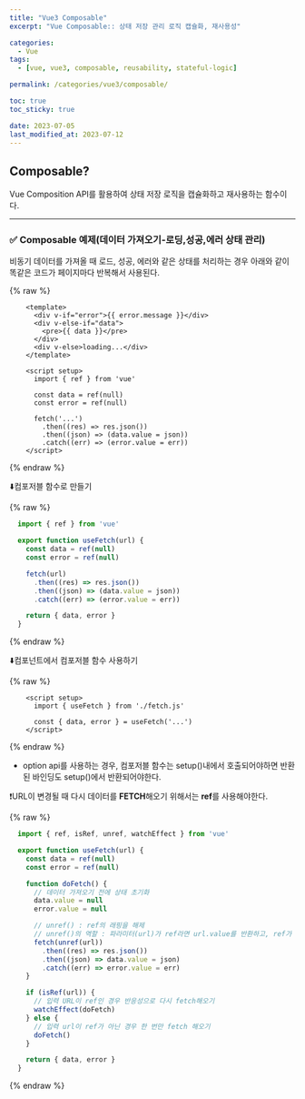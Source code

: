 ```yaml
---
title: "Vue3 Composable"
excerpt: "Vue Composable:: 상태 저장 관리 로직 캡슐화, 재사용성"

categories:
  - Vue
tags:
  - [vue, vue3, composable, reusability, stateful-logic]

permalink: /categories/vue3/composable/

toc: true
toc_sticky: true

date: 2023-07-05
last_modified_at: 2023-07-12
---
```


## Composable?

Vue Composition API를 활용하여 상태 저장 로직을 캡슐화하고 재사용하는 함수이다.

***

### ✅ Composable 예제(데이터 가져오기-로딩,성공,에러 상태 관리)

비동기 데이터를 가져올 때 로드, 성공, 에러와 같은 상태를 처리하는 경우 아래와 같이 똑같은 코드가 페이지마다 반복해서 사용된다.

{% raw %}

```vue
    <template>
      <div v-if="error">{{ error.message }}</div>
      <div v-else-if="data">
        <pre>{{ data }}</pre>
      </div>
      <div v-else>loading...</div>
    </template>

    <script setup>
      import { ref } from 'vue'

      const data = ref(null)
      const error = ref(null)

      fetch('...')
        .then((res) => res.json())
        .then((json) => (data.value = json))
        .catch((err) => (error.value = err))
    </script>
```

{% endraw %}

:arrow_down:컴포저블 함수로 만들기

{% raw %}

```javascript
  import { ref } from 'vue'

  export function useFetch(url) {
    const data = ref(null)
    const error = ref(null)

    fetch(url)
      .then((res) => res.json())
      .then((json) => (data.value = json))
      .catch((err) => (error.value = err))

    return { data, error }
  }
```

{% endraw %}

:arrow_down:컴포넌트에서 컴포저블 함수 사용하기

{% raw %}

```vue
    <script setup>
      import { useFetch } from './fetch.js'

      const { data, error } = useFetch('...')
    </script>
```

{% endraw %}

- option api를 사용하는 경우, 컴포저블 함수는 setup()내에서 호출되어야하면 반환된 바인딩도 setup()에서 반환되어야한다.

:heavy_exclamation_mark:URL이 변경될 때 다시 데이터를 **FETCH**해오기 위해서는 **ref**를 사용해야한다.

{% raw %}

```javascript
  import { ref, isRef, unref, watchEffect } from 'vue'

  export function useFetch(url) {
    const data = ref(null)
    const error = ref(null)

    function doFetch() {
      // 데이터 가져오기 전에 상태 초기화
      data.value = null
      error.value = null

      // unref() : ref의 래핑을 해제
      // unref()의 역할 : 파라미터(url)가 ref라면 url.value를 반환하고, ref가 아니라면 url 있는 그대로 반환시킨다. 여러 개발자가 협업하는 경우 ref가 넘어올지, 원시값이 넘어올지 알 수 없기 때문에 unref()를 사용해 두 케이스 모두 처리하는 것이 좋다.
      fetch(unref(url))
        .then((res) => res.json())
        .then((json) => data.value = json)
        .catch((err) => error.value = err)
    }

    if (isRef(url)) {
      // 입력 URL이 ref인 경우 반응성으로 다시 fetch해오기
      watchEffect(doFetch)
    } else {
      // 입력 url이 ref가 아닌 경우 한 번만 fetch 해오기
      doFetch()
    }

    return { data, error }
  }
```

{% endraw %}
